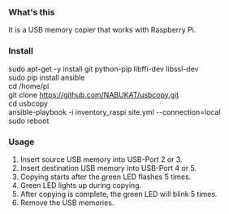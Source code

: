 ### What's this
It is a USB memory copier that works with Raspberry Pi.
### Install
sudo apt-get -y install git python-pip libffi-dev libssl-dev  
sudo pip install ansible  
cd /home/pi  
git clone https://github.com/NABUKAT/usbcopy.git  
cd usbcopy  
ansible-playbook -i inventory_raspi site.yml --connection=local  
sudo reboot  
### Usage
1. Insert source USB memory into USB-Port 2 or 3.
2. Insert destination USB memory into USB-Port 4 or 5.
3. Copying starts after the green LED flashes 5 times.
4. Green LED lights up during copying.
5. After copying is complete, the green LED will blink 5 times.
6. Remove the USB memories.
